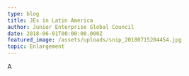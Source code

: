```yaml
---
type: blog
title: JEs in Latin America
author: Junior Enterprise Global Council
date: 2018-06-01T00:00:00.000Z
featured_image: /assets/uploads/snip_20180715204454.jpg
topic: Enlargement
---
```

A
